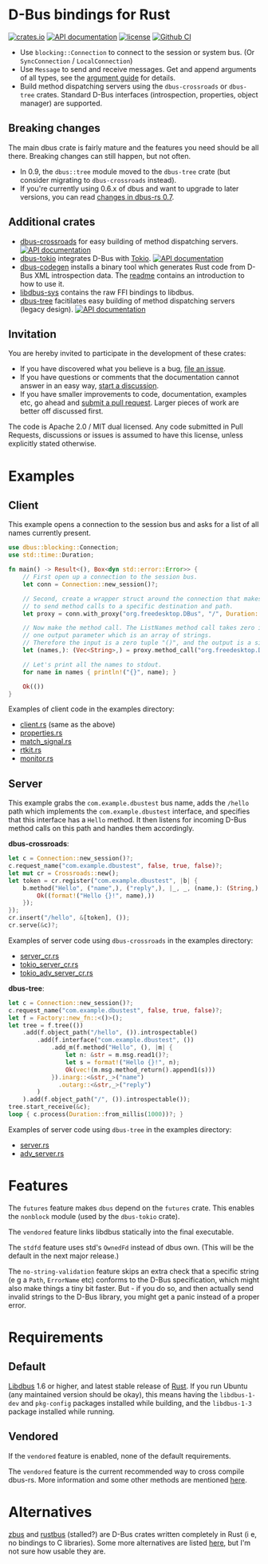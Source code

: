 D-Bus bindings for Rust
=======================

[![crates.io](https://img.shields.io/crates/v/dbus.svg)](https://crates.io/crates/dbus)
[![API documentation](https://docs.rs/dbus/badge.svg)](https://docs.rs/dbus)
[![license](https://img.shields.io/crates/l/dbus.svg)](https://crates.io/crates/dbus)
[![Github CI](https://github.com/diwic/dbus-rs/actions/workflows/dbus-rs-github-ci.yml/badge.svg)](https://github.com/diwic/dbus-rs/actions/workflows/dbus-rs-github-ci.yml/badge.svg)

 * Use `blocking::Connection` to connect to the session or system bus. (Or `SyncConnection` / `LocalConnection`)
 * Use `Message` to send and receive messages. Get and append arguments of all types, see the [argument guide](dbus/examples/argument_guide.md) for details.
 * Build method dispatching servers using the `dbus-crossroads` or `dbus-tree` crates.
   Standard D-Bus interfaces (introspection, properties, object manager) are supported.

Breaking changes
----------------

The main dbus crate is fairly mature and the features you need should be all there. Breaking changes can still happen, but not often.

 * In 0.9, the `dbus::tree` module moved to the `dbus-tree` crate (but consider migrating to `dbus-crossroads` instead).
 * If you're currently using 0.6.x of dbus and want to upgrade to later versions, you can read [changes in dbus-rs 0.7](dbus/changes-in-0.7.md).


Additional crates
-----------------

 * [dbus-crossroads](http://crates.io/crates/dbus-crossroads/) for easy building of method
    dispatching servers. [![API documentation](https://docs.rs/dbus-crossroads/badge.svg)](https://docs.rs/dbus-crossroads)
 * [dbus-tokio](http://crates.io/crates/dbus-tokio/) integrates D-Bus with [Tokio](http://tokio.rs). [![API documentation](https://docs.rs/dbus-tokio/badge.svg)](https://docs.rs/dbus-tokio)
 * [dbus-codegen](http://crates.io/crates/dbus-codegen/) installs a binary tool which generates Rust code from D-Bus XML introspection data. The [readme](https://github.com/diwic/dbus-rs/tree/master/dbus-codegen) contains an introduction to how to use it.
 * [libdbus-sys](http://crates.io/crates/libdbus-sys/) contains the raw FFI bindings to libdbus.
 * [dbus-tree](http://crates.io/crates/dbus-tree/) facitilates easy building of method
    dispatching servers (legacy design). [![API documentation](https://docs.rs/dbus-tree/badge.svg)](https://docs.rs/dbus-tree)

Invitation
----------

You are hereby invited to participate in the development of these crates:

 * If you have discovered what you believe is a bug, [file an issue](https://github.com/diwic/dbus-rs/issues).
 * If you have questions or comments that the documentation cannot answer in an easy way, [start a discussion](https://github.com/diwic/dbus-rs/discussions).
 * If you have smaller improvements to code, documentation, examples etc, go ahead and [submit a pull request](https://github.com/diwic/dbus-rs/pulls).
   Larger pieces of work are better off discussed first.

The code is Apache 2.0 / MIT dual licensed. Any code submitted in Pull Requests, discussions or issues is assumed to have this license,
unless explicitly stated otherwise.


Examples
========

Client
------

This example opens a connection to the session bus and asks for a list of all names currently present.

```rust
use dbus::blocking::Connection;
use std::time::Duration;

fn main() -> Result<(), Box<dyn std::error::Error>> {
    // First open up a connection to the session bus.
    let conn = Connection::new_session()?;

    // Second, create a wrapper struct around the connection that makes it easy
    // to send method calls to a specific destination and path.
    let proxy = conn.with_proxy("org.freedesktop.DBus", "/", Duration::from_millis(5000));

    // Now make the method call. The ListNames method call takes zero input parameters and
    // one output parameter which is an array of strings.
    // Therefore the input is a zero tuple "()", and the output is a single tuple "(names,)".
    let (names,): (Vec<String>,) = proxy.method_call("org.freedesktop.DBus", "ListNames", ())?;

    // Let's print all the names to stdout.
    for name in names { println!("{}", name); }

    Ok(())
}
```

Examples of client code in the examples directory:

 * [client.rs](https://github.com/diwic/dbus-rs/tree/master/dbus/examples/client.rs) (same as the above)
 * [properties.rs](https://github.com/diwic/dbus-rs/tree/master/dbus/examples/properties.rs)
 * [match_signal.rs](https://github.com/diwic/dbus-rs/tree/master/dbus/examples/match_signal.rs)
 * [rtkit.rs](https://github.com/diwic/dbus-rs/tree/master/dbus/examples/rtkit.rs)
 * [monitor.rs](https://github.com/diwic/dbus-rs/tree/master/dbus/examples/monitor.rs)

Server
------

This example grabs the `com.example.dbustest` bus name, adds the `/hello` path
which implements the `com.example.dbustest` interface, and specifies that this
interface has a `Hello` method.
It then listens for incoming D-Bus method calls on this path and handles them accordingly.

**dbus-crossroads**:

```rust
let c = Connection::new_session()?;
c.request_name("com.example.dbustest", false, true, false)?;
let mut cr = Crossroads::new();
let token = cr.register("com.example.dbustest", |b| {
    b.method("Hello", ("name",), ("reply",), |_, _, (name,): (String,)| {
        Ok((format!("Hello {}!", name),))
    });
});
cr.insert("/hello", &[token], ());
cr.serve(&c)?;
```

Examples of server code using `dbus-crossroads` in the examples directory:

 * [server_cr.rs](https://github.com/diwic/dbus-rs/blob/master/dbus-crossroads/examples/server_cr.rs)
 * [tokio_server_cr.rs](https://github.com/diwic/dbus-rs/blob/master/dbus-tokio/examples/tokio_server_cr.rs)
 * [tokio_adv_server_cr.rs](https://github.com/diwic/dbus-rs/blob/master/dbus-tokio/examples/tokio_adv_server_cr.rs)

**dbus-tree**:

```rust
let c = Connection::new_session()?;
c.request_name("com.example.dbustest", false, true, false)?;
let f = Factory::new_fn::<()>();
let tree = f.tree(())
    .add(f.object_path("/hello", ()).introspectable()
        .add(f.interface("com.example.dbustest", ())
            .add_m(f.method("Hello", (), |m| {
                let n: &str = m.msg.read1()?;
                let s = format!("Hello {}!", n);
                Ok(vec!(m.msg.method_return().append1(s)))
            }).inarg::<&str,_>("name")
              .outarg::<&str,_>("reply")
        )
    ).add(f.object_path("/", ()).introspectable());
tree.start_receive(&c);
loop { c.process(Duration::from_millis(1000))?; }
```

Examples of server code using `dbus-tree` in the examples directory:

 * [server.rs](https://github.com/diwic/dbus-rs/tree/master/dbus-tree/examples/server.rs)
 * [adv_server.rs](https://github.com/diwic/dbus-rs/tree/master/dbus-tree/examples/adv_server.rs)

Features
========

The `futures` feature makes `dbus` depend on the `futures` crate. This enables the `nonblock` module (used by the `dbus-tokio` crate).

The `vendored` feature links libdbus statically into the final executable.

The `stdfd` feature uses std's `OwnedFd` instead of dbus own. (This will be the default in the next major release.)

The `no-string-validation` feature skips an extra check that a specific string (e g a `Path`, `ErrorName` etc) conforms to the D-Bus specification, which might also make things a tiny bit faster. But - if you do so, and then actually send invalid strings to the D-Bus library, you might get a panic instead of a proper error.

Requirements
============

Default
-------
[Libdbus](https://dbus.freedesktop.org/releases/dbus/) 1.6 or higher, and latest stable release of [Rust](https://www.rust-lang.org/). If you run Ubuntu (any maintained version should be okay), this means having the `libdbus-1-dev` and `pkg-config` packages installed while building, and the `libdbus-1-3` package installed while running.

Vendored
--------
If the `vendored` feature is enabled, none of the default requirements.

The `vendored` feature is the current recommended way to cross compile dbus-rs. More information and some other methods are mentioned [here](https://github.com/diwic/dbus-rs/blob/master/libdbus-sys/cross_compile.md).

Alternatives
============

[zbus](https://gitlab.freedesktop.org/dbus/zbus) and [rustbus](https://github.com/KillingSpark/rustbus) (stalled?) are D-Bus crates
written completely in Rust (i e, no bindings to C libraries).
Some more alternatives are listed [here](https://github.com/KillingSpark/rust-dbus-comparisons), but I'm not sure how usable they are.
